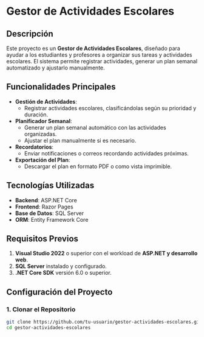 # Gestor de Actividades Escolares

## Descripción

Este proyecto es un **Gestor de Actividades Escolares**, diseñado para ayudar a los estudiantes y profesores a organizar sus tareas y actividades escolares. El sistema permite registrar actividades, generar un plan semanal automatizado y ajustarlo manualmente.

## Funcionalidades Principales

- **Gestión de Actividades**:
  - Registrar actividades escolares, clasificándolas según su prioridad y duración.
- **Planificador Semanal**:
  - Generar un plan semanal automático con las actividades organizadas.
  - Ajustar el plan manualmente si es necesario.
- **Recordatorios**:
  - Enviar notificaciones o correos recordando actividades próximas.
- **Exportación del Plan**:
  - Descargar el plan en formato PDF o como vista imprimible.

## Tecnologías Utilizadas

- **Backend**: ASP.NET Core
- **Frontend**: Razor Pages
- **Base de Datos**: SQL Server
- **ORM**: Entity Framework Core

## Requisitos Previos

1. **Visual Studio 2022** o superior con el workload de **ASP.NET y desarrollo web**.
2. **SQL Server** instalado y configurado.
3. **.NET Core SDK** versión 6.0 o superior.

## Configuración del Proyecto

### 1. Clonar el Repositorio

```bash
git clone https://github.com/tu-usuario/gestor-actividades-escolares.git
cd gestor-actividades-escolares
```
